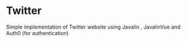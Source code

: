 # Twitter
Simple implementation of Twitter website using Javalin , JavalinVue and Auth0 (for authentication) 
